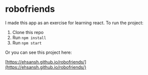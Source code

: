 # robofriends
I made this app as an exercise for learning react.
To run the project:

1. Clone this repo
2. Run `npm install`
3. Run `npm start`

Or you can see this project here:

[https://ehsansh.github.io/robofriends/](https://ehsansh.github.io/robofriends/)